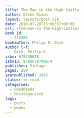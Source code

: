 ```yaml
---
title: The Man in the High Castle
author: Glenn Dixon
layout: layouts/post.njk
date: 2018-07-28T15:06:57+00:00
url: /the-man-in-the-high-castle/
Book Id:
  - 216363
bookauthor: Philip K. Dick
Author l-f:
  - Dick, Philip K.
isbn: 679740678
isbn13: 9780679740674
publisher: Vintage
pages: 259
yearpublished: 1992
status: to-read
categories:
  - GoodReads
  - Uncategorized
tags:
  - posts
  - books
---
```

